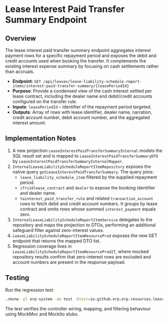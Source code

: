 # Lease Interest Paid Transfer Summary Endpoint

## Overview

The lease interest paid transfer summary endpoint aggregates interest payment rows
for a specific repayment period and exposes the debit and credit accounts used when
booking the transfer. It complements the existing interest expense summary by
focusing on cash settlements rather than accruals.

* **Endpoint**: `GET /api/leases/lease-liability-schedule-report-items/interest-paid-transfer-summary/{leasePeriodId}`
* **Purpose**: Provide a condensed view of the cash interest settled per lease
  contract, including the dealer name and debit/credit accounts configured on the
  transfer rule.
* **Inputs**: `leasePeriodId` – identifier of the repayment period targeted.
* **Outputs**: Array of rows with lease identifier, dealer name, narration,
  credit account number, debit account number, and the aggregated interest
  amount.

## Implementation Notes

1. A new projection `LeaseInterestPaidTransferSummaryInternal` models the SQL result
   set and is mapped to `LeaseInterestPaidTransferSummaryDTO` by
   `LeaseInterestPaidTransferSummaryInternalMapper`.
2. `InternalLeaseLiabilityScheduleReportItemRepository` exposes the native query
   `getLeaseInterestPaidTransferSummary`. The query joins:
   * `lease_liability_schedule_item` filtered by the supplied repayment period.
   * `ifrs16lease_contract` and `dealer` to expose the booking identifier and
     dealer name.
   * `tainterest_paid_transfer_rule` and related `transaction_account` rows to
     fetch debit and credit account numbers.
   It groups by lease contract and omits rows whose summed `interest_payment`
   equals zero.
3. `InternalLeaseLiabilityScheduleReportItemService` delegates to the repository
   and maps the projection to DTOs, performing an additional safeguard filter
   against zero-interest values.
4. `LeaseLiabilityScheduleReportItemResourceProd` exposes the new GET endpoint
   that returns the mapped DTO list.
5. Regression coverage lives in
   `LeaseLiabilityScheduleReportItemResourceProdIT`, where mocked repository
   results confirm that zero-interest rows are excluded and account numbers are
   present in the response payload.

## Testing

Run the regression test:

```bash
./mvnw -pl erp-system -am test -Dtest=io.github.erp.erp.resources.leases.LeaseLiabilityScheduleReportItemResourceProdIT
```

The test verifies the controller wiring, mapping, and filtering behaviour using
MockMvc and Mockito stubs.
